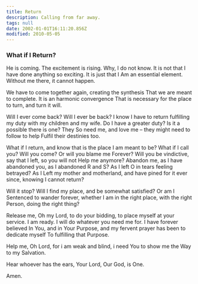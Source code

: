 ```yaml
---
title: Return
description: Calling from far away.
tags: null
date: 2002-01-01T16:11:20.856Z
modified: 2010-05-05
---
```


<div class="poem">

<h3> What if I Return?</h3>

He is coming.
The excitement is rising.
Why, I do not know.
It is not that I have done anything so exciting.
It is just that I
Am an essential element.
Without me there, it cannot happen.

We have to come together again,
creating the synthesis
That we are meant to complete.
It is an harmonic convergence
That is necessary for the place to turn,
and turn it will.

Will I ever come back?
Will I ever be back?
I know I have to return
fulfilling my duty with my children and my wife.
Do I have a greater duty?
Is it a possible there is one? They
So need me, and love me –
they might need to follow to help
Fulfil their destinies too.

What if I return,
and know that is the place I am meant to be?
What if I call you?
Will you come?
Or will you blame me
Forever?
Will you be vindictive,  
say that I left, so you will not
Help me anymore?
Abandon me, as I have abandoned you, as
I abandoned R and S?
As I left O in tears feeling betrayed?
As I
Left my mother and motherland,
and have pined for it ever since,
knowing
I cannot return?

Will it stop?
Will I find my place,
and be somewhat satisfied? Or am I
Sentenced to wander forever,
whether I am in the right place, with the right
Person,
doing the right thing?

Release me, Oh my Lord,
to do your bidding,
to place myself at your service.
I am ready.
I will do
whatever
you need me for.
I have forever believed
In You,
and in Your Purpose,
and my fervent prayer has been to dedicate myself
To fulfilling that Purpose.

Help me, Oh Lord,
for i am weak and blind,
i need You to show me the
Way to my Salvation.

Hear whoever has the ears,
Your Lord, Our God, is One.

Amen.

</div>
